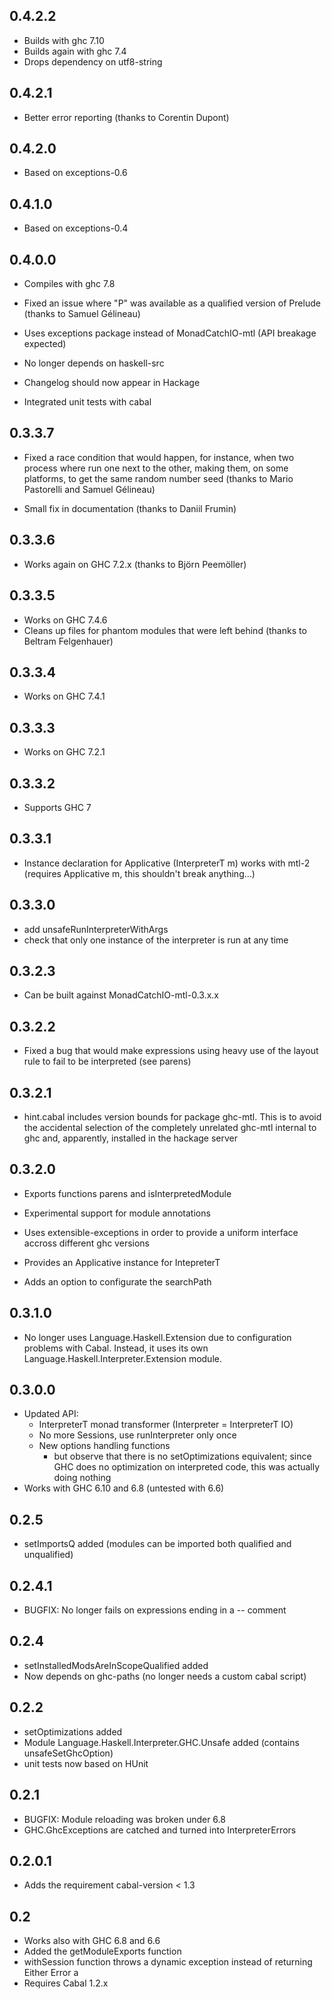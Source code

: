 0.4.2.2
-------

 * Builds with ghc 7.10
 * Builds again with ghc 7.4
 * Drops dependency on utf8-string


0.4.2.1
-------

 * Better error reporting (thanks to Corentin Dupont)

0.4.2.0
-------

 * Based on exceptions-0.6

0.4.1.0
-------

 * Based on exceptions-0.4

0.4.0.0
-------
 * Compiles with ghc 7.8

 * Fixed an issue where "P" was available as a qualified version of Prelude
   (thanks to Samuel Gélineau)

 * Uses exceptions package instead of MonadCatchIO-mtl (API breakage expected)

 * No longer depends on haskell-src

 * Changelog should now appear in Hackage

 * Integrated unit tests with cabal

0.3.3.7
-------
 * Fixed a race condition that would happen, for instance, when two process where run
   one next to the other, making them, on some platforms, to get the same random number seed
   (thanks to Mario Pastorelli and Samuel Gélineau)

 * Small fix in documentation (thanks to Daniil Frumin)

0.3.3.6
-------
 * Works again on GHC 7.2.x (thanks to Björn Peemöller)

0.3.3.5
-------
 * Works on GHC 7.4.6
 * Cleans up files for phantom modules that were left behind (thanks to Beltram Felgenhauer)

0.3.3.4
-------
 * Works on GHC 7.4.1

0.3.3.3
-------
 * Works on GHC 7.2.1

0.3.3.2
-------
 * Supports GHC 7

0.3.3.1
-------
 * Instance declaration for Applicative (InterpreterT m) works with mtl-2
   (requires Applicative m, this shouldn't break anything...)

0.3.3.0
-------
 * add unsafeRunInterpreterWithArgs
 * check that only one instance of the interpreter is run at any time

0.3.2.3
-------
 * Can be built against MonadCatchIO-mtl-0.3.x.x

0.3.2.2
-------
 * Fixed a bug that would make expressions using heavy use of the layout
   rule to fail to be interpreted (see parens)

0.3.2.1
-------
 * hint.cabal includes version bounds for package ghc-mtl. This is to
   avoid the accidental selection of the completely unrelated ghc-mtl
   internal to ghc and, apparently, installed in the hackage server

0.3.2.0
-------
 * Exports functions parens and isInterpretedModule

 * Experimental support for module annotations

 * Uses extensible-exceptions in order to provide a uniform interface
   accross different ghc versions

 * Provides an Applicative instance for IntepreterT

 * Adds an option to configurate the searchPath


0.3.1.0
-------
 * No longer uses Language.Haskell.Extension due to configuration problems with Cabal.
   Instead, it uses its own Language.Haskell.Interpreter.Extension module.

0.3.0.0
-------
 * Updated API:
   + InterpreterT monad transformer (Interpreter = InterpreterT IO)
   + No more Sessions, use runInterpreter only once
   + New options handling functions
     - but observe that there is no setOptimizations equivalent;
       since GHC does no optimization on interpreted code, this was actually
       doing nothing
 * Works with GHC 6.10 and 6.8 (untested with 6.6)

0.2.5
-----
 * setImportsQ added (modules can be imported both qualified and unqualified)

0.2.4.1
-------
 * BUGFIX: No longer fails on expressions ending in a -- comment

0.2.4
-----
 * setInstalledModsAreInScopeQualified added
 * Now depends on ghc-paths (no longer needs a custom cabal script)

0.2.2
-----
 * setOptimizations added
 * Module Language.Haskell.Interpreter.GHC.Unsafe added
   (contains unsafeSetGhcOption)
 * unit tests now based on HUnit

0.2.1
-----
 * BUGFIX: Module reloading was broken under 6.8
 * GHC.GhcExceptions are catched and turned into InterpreterErrors

0.2.0.1
-------
 * Adds the requirement cabal-version < 1.3

0.2
---

 * Works also with GHC 6.8 and 6.6
 * Added the getModuleExports function
 * withSession function throws a dynamic exception instead of returning Either Error a
 * Requires Cabal 1.2.x
